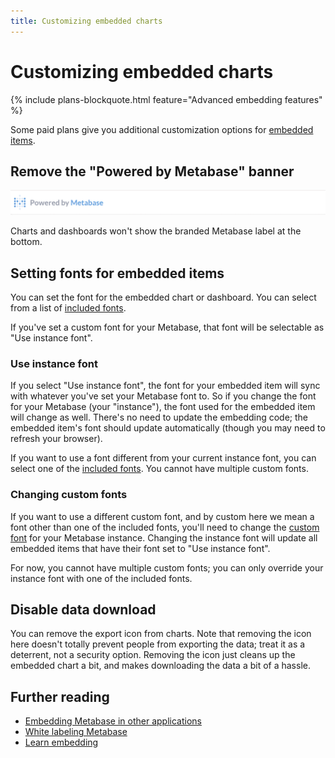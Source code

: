 ```yaml
---
title: Customizing embedded charts
---
```


# Customizing embedded charts

{% include plans-blockquote.html feature="Advanced embedding features" %}

Some paid plans give you additional customization options for [embedded items](../administration-guide//13-embedding.md).

## Remove the "Powered by Metabase" banner

![Powered by Metabase](../administration-guide/images/embedding/powered-by-metabase.png)

Charts and dashboards won't show the branded Metabase label at the bottom.

## Setting fonts for embedded items

You can set the font for the embedded chart or dashboard. You can select from a list of [included fonts](./fonts.md).

If you've set a custom font for your Metabase, that font will be selectable as "Use instance font".

### Use instance font

If you select "Use instance font", the font for your embedded item will sync with whatever you've set your Metabase font to. So if you change the font for your Metabase (your "instance"), the font used for the embedded item will change as well. There's no need to update the embedding code; the embedded item's font should update automatically (though you may need to refresh your browser).

If you want to use a font different from your current instance font, you can select one of the [included fonts](./fonts.md). You cannot have multiple custom fonts.

### Changing custom fonts

If you want to use a different custom font, and by custom here we mean a font other than one of the included fonts, you'll need to change the [custom font](./fonts.md#custom-fonts) for your Metabase instance. Changing the instance font will update all embedded items that have their font set to "Use instance font".

For now, you cannot have multiple custom fonts; you can only override your instance font with one of the included fonts.

## Disable data download

You can remove the export icon from charts. Note that removing the icon here doesn't totally prevent people from exporting the data; treat it as a deterrent, not a security option. Removing the icon just cleans up the embedded chart a bit, and makes downloading the data a bit of a hassle.

## Further reading

- [Embedding Metabase in other applications](../administration-guide/13-embedding.md)
- [White labeling Metabase](./whitelabeling.md)
- [Learn embedding](https://www.metabase.com/learn/embedding)

